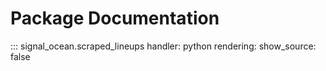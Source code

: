 # Package Documentation
::: signal_ocean.scraped_lineups
    handler: python
    rendering:
      show_source: false